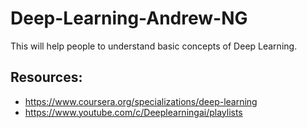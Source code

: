 # Deep-Learning-Andrew-NG
This will help people to understand basic concepts of Deep Learning.

## Resources:
* https://www.coursera.org/specializations/deep-learning
* https://www.youtube.com/c/Deeplearningai/playlists
